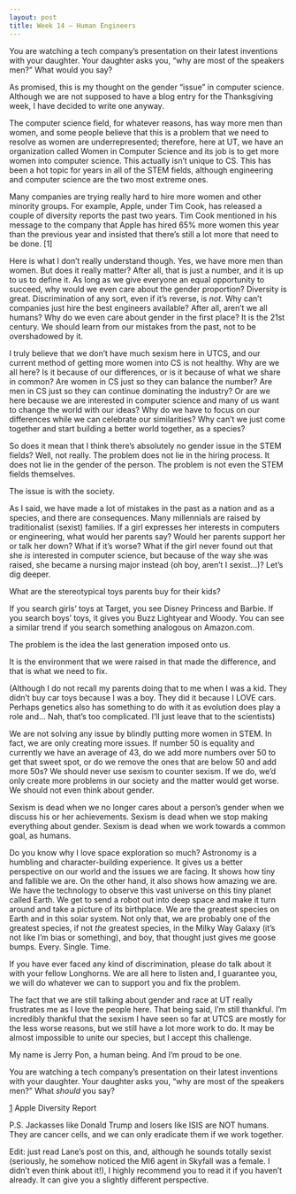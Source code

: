 ```yaml
---
layout: post
title: Week 14 – Human Engineers
---
```


You are watching a tech company’s presentation on their latest inventions with your daughter. Your daughter asks you, “why are most of the speakers men?” What would you say?

As promised, this is my thought on the gender “issue” in computer science. Although we are not supposed to have a blog entry for the Thanksgiving week, I have decided to write one anyway.

The computer science field, for whatever reasons, has way more men than women, and some people believe that this is a problem that we need to resolve as women are underrepresented; therefore, here at UT, we have an organization called Women in Computer Science and its job is to get more women into computer science. This actually isn’t unique to CS. This has been a hot topic for years in all of the STEM fields, although engineering and computer science are the two most extreme ones.

Many companies are trying really hard to hire more women and other minority groups. For example, Apple, under Tim Cook, has released a couple of diversity reports the past two years. Tim Cook mentioned in his message to the company that Apple has hired 65% more women this year than the previous year and insisted that there’s still a lot more that need to be done. [1]

Here is what I don’t really understand though. Yes, we have more men than women. But does it really matter? After all, that is just a number, and it is up to us to define it. As long as we give everyone an equal opportunity to succeed, why would we even care about the gender proportion? Diversity is great. Discrimination of any sort, even if it’s reverse, is *not*. Why can’t companies just hire the best engineers available? After all, aren’t we all humans? Why do we even care about gender in the first place? It is the 21st century. We should learn from our mistakes from the past, not to be overshadowed by it.

I truly believe that we don’t have much sexism here in UTCS, and our current method of getting more women into CS is not healthy. Why are we all here? Is it because of our differences, or is it because of what we share in common? Are women in CS just so they can balance the number? Are men in CS just so they can continue dominating the industry? Or are we here because we are interested in computer science and many of us want to change the world with our ideas? Why do we have to focus on our differences while we can celebrate our similarities? Why can’t we just come together and start building a better world together, as a species?

So does it mean that I think there’s absolutely no gender issue in the STEM fields? Well, not really. The problem does not lie in the hiring process. It does not lie in the gender of the person. The problem is not even the STEM fields themselves.

The issue is with the society.

As I said, we have made a lot of mistakes in the past as a nation and as a species, and there are consequences. Many millennials are raised by traditionalist (sexist) families. If a girl expresses her interests in computers or engineering, what would her parents say? Would her parents support her or talk her down? What if it’s worse? What if the girl never found out that she *is* interested in computer science, but because of the way she was raised, she became a nursing major instead (oh boy, aren’t I sexist…)? Let’s dig deeper.

What are the stereotypical toys parents buy for their kids? 

If you search girls’ toys at Target, you see Disney Princess and Barbie. If you search boys’ toys, it gives you Buzz Lightyear and Woody. You can see a similar trend if you search something analogous on Amazon.com. 

The problem is the idea the last generation imposed onto us.

It is the environment that we were raised in that made the difference, and that is what we need to fix.

(Although I do not recall my parents doing that to me when I was a kid. They didn’t buy car toys because I was a boy. They did it because I LOVE cars. Perhaps genetics also has something to do with it as evolution does play a role and… Nah, that’s too complicated. I’ll just leave that to the scientists)

We are not solving any issue by blindly putting more women in STEM. In fact, we are only creating more issues. If number 50 is equality and currently we have an average of 43, do we add more numbers over 50 to get that sweet spot, or do we remove the ones that are below 50 and add more 50s? We should never use sexism to counter sexism. If we do, we’d only create more problems in our society and the matter would get worse. We should not even think about gender.

Sexism is dead when we no longer cares about a person’s gender when we discuss his or her achievements. Sexism is dead when we stop making everything about gender. Sexism is dead when we work towards a common goal, as humans.

Do you know why I love space exploration so much? Astronomy is a humbling and character-building experience. It gives us a better perspective on our world and the issues we are facing. It shows how tiny and fallible we are. On the other hand, it also shows how amazing we are. We have the technology to observe this vast universe on this tiny planet called Earth. We get to send a robot out into deep space and make it turn around and take a picture of its birthplace. We are the greatest species on Earth and in this solar system. Not only that, we are probably one of the greatest species, if not *the* greatest species, in the Milky Way Galaxy (it’s not like I’m bias or something), and boy, that thought just gives me goose bumps. Every. Single. Time.

If you have ever faced any kind of discrimination, please do talk about it with your fellow Longhorns. We are all here to listen and, I guarantee you, we will do whatever we can to support you and fix the problem.

The fact that we are still talking about gender and race at UT really frustrates me as I love the people here. That being said, I’m still thankful. I’m incredibly thankful that the sexism I have seen so far at UTCS are mostly for the less worse reasons, but we still have a lot more work to do. It may be almost impossible to unite our species, but I accept this challenge.

My name is Jerry Pon, a human being. And I’m proud to be one.

You are watching a tech company’s presentation on their latest inventions with your daughter. Your daughter asks you, “why are most of the speakers men?” What *should* you say?

[1](http://www.apple.com/diversity/) Apple Diversity Report

P.S. Jackasses like Donald Trump and losers like ISIS are NOT humans. They are cancer cells, and we can only eradicate them if we work together.

Edit: just read Lane’s post on this, and, although he sounds totally sexist (seriously, he somehow noticed the MI6 agent in Skyfall was a female. I didn’t even think about it!), I highly recommend you to read it if you haven’t already. It can give you a slightly different perspective.
